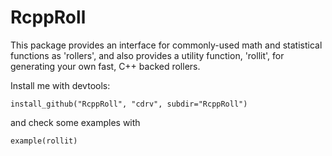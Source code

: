 RcppRoll
=====

This package provides an interface for commonly-used math and statistical 
functions as 'rollers', and also provides a utility function, 'rollit', 
for generating your own fast, C++ backed rollers.

Install me with devtools:

    install_github("RcppRoll", "cdrv", subdir="RcppRoll")

and check some examples with

    example(rollit)